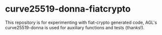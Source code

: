 # curve25519-donna-fiatcrypto

This repository is for experimenting with fiat-crypto generated code, AGL's curve25519-donna is used for auxiliary functions and tests (thanks!).
